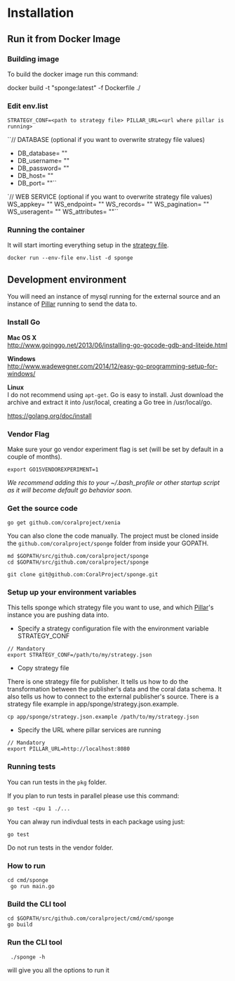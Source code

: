# Installation

## Run it from Docker Image

### Building image

To build the docker image run this command:

docker build -t "sponge:latest" -f Dockerfile ./

### Edit env.list

``STRATEGY_CONF=<path to strategy file>
PILLAR_URL=<url where pillar is running>``

``// DATABASE (optional if you want to overwrite strategy file values)
- DB_database= ""
- DB_username= ""
- DB_password= ""
- DB_host= ""
- DB_port= ""``

`// WEB SERVICE (optional if you want to overwrite strategy file values)
WS_appkey= ""
WS_endpoint= ""
WS_records= ""
WS_pagination= ""
WS_useragent= ""
WS_attributes= ""``

### Running the container

It will start imorting everything setup in the [strategy file](strategy.md).

``docker run --env-file env.list -d sponge``

## Development environment

You will need an instance of mysql running for the external source and an instance of [Pillar](http://github.com/coralproject/pillar) running to send the data to.

### Install Go

**Mac OS X**  
http://www.goinggo.net/2013/06/installing-go-gocode-gdb-and-liteide.html

**Windows**  
http://www.wadewegner.com/2014/12/easy-go-programming-setup-for-windows/

**Linux**  
I do not recommend using `apt-get`. Go is easy to install. Just download the
archive and extract it into /usr/local, creating a Go tree in /usr/local/go.

https://golang.org/doc/install


### Vendor Flag

Make sure your go vendor experiment flag is set (will be set by default in a couple of months).

```
export GO15VENDOREXPERIMENT=1
```

_We recommend adding this to your ~/.bash_profile or other startup script as it will become default go behavior soon._

### Get the source code

```
go get github.com/coralproject/xenia
```

You can also clone the code manually. The project must be cloned inside the `github.com/coralproject/sponge` folder from inside your GOPATH.

```
md $GOPATH/src/github.com/coralproject/sponge
cd $GOPATH/src/github.com/coralproject/sponge

git clone git@github.com:CoralProject/sponge.git
```

### Setup up your environment variables

This tells sponge which strategy file you want to use, and which [Pillar](https://github.com/coralproject/pillar)'s instance you are pushing data into.

* Specify a strategy configuration file with the environment variable STRATEGY_CONF

```
// Mandatory
export STRATEGY_CONF=/path/to/my/strategy.json
```

* Copy strategy file

There is one strategy file for publisher. It tells us how to do the transformation between the publisher's data and the coral data schema. It also tells us how to connect to the external publisher's source. There is a strategy file example in app/sponge/strategy.json.example.

```
cp app/sponge/strategy.json.example /path/to/my/strategy.json
```

* Specify the URL where pillar services are running

```
// Mandatory
export PILLAR_URL=http://localhost:8080
```

### Running tests

You can run tests in the `pkg` folder.

If you plan to run tests in parallel please use this command:

```
go test -cpu 1 ./...
```

You can alway run indivdual tests in each package using just:

```
go test
```

Do not run tests in the vendor folder.

### How to run

```
cd cmd/sponge
 go run main.go
```


### Build the CLI tool

```
cd $GOPATH/src/github.com/coralproject/cmd/cmd/sponge
go build
```

### Run the CLI tool

```
 ./sponge -h
```

will give you all the options to run it
